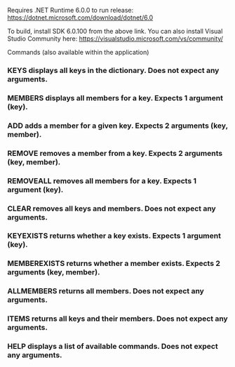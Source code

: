 ﻿Requires .NET Runtime 6.0.0 to run release: https://dotnet.microsoft.com/download/dotnet/6.0

To build, install SDK 6.0.100 from the above link.
You can also install Visual Studio Community here: https://visualstudio.microsoft.com/vs/community/

Commands (also available within the application)
### KEYS		displays all keys in the dictionary.		Does not expect any arguments.
### MEMBERS		displays all members for a key.			Expects 1 argument (key).
### ADD			adds a member for a given key.			Expects 2 arguments (key, member).
### REMOVE		removes a member from a key.			Expects 2 arguments (key, member).
### REMOVEALL		removes all members for a key.			Expects 1 argument (key).
### CLEAR		removes all keys and members.			Does not expect any arguments.
### KEYEXISTS		returns whether a key exists.			Expects 1 argument (key).
### MEMBEREXISTS	returns whether a member exists.		Expects 2 arguments (key, member).
### ALLMEMBERS		returns all members.				Does not expect any arguments.
### ITEMS		returns all keys and their members.		Does not expect any arguments.
### HELP		displays a list of available commands.		Does not expect any arguments.
